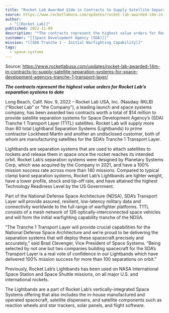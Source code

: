 ```yaml
---
title: "Rocket Lab Awarded $14m in Contracts to Supply Satellite Separation Systems for Space Development Agency’s Tranche 1 Transport Layer "
source: https://www.rocketlabusa.com/updates/rocket-lab-awarded-14m-in-contracts-to-supply-satellite-separation-systems-for-space-development-agencys-tranche-1-transport-layer/
author:
  - "[[Rocket Lab]]"
published: 2022-11-09
description: "*The contracts represent the highest value orders for Rocket Lab’s separation systems to date*"
customer: "[[Space Development Agency (SDA)]]"
mission: "[[SDA Tranche 1 - Initial Warfighting Capability]]"
tags:
  - space-systems
---
```


Source: https://www.rocketlabusa.com/updates/rocket-lab-awarded-14m-in-contracts-to-supply-satellite-separation-systems-for-space-development-agencys-tranche-1-transport-layer/

***The contracts represent the highest value orders for Rocket Lab’s separation systems to date***

Long Beach, Calif. Nov. 9, 2022 – Rocket Lab USA, Inc. (Nasdaq: RKLB) (“Rocket Lab” or “the Company”), a leading launch and space systems company, has been awarded two contracts worth a total of $14 million to provide satellite separation systems for Space Development Agency’s (SDA) Tranche 1 Transport Layer (T1TL) satellites. Rocket Lab will supply more than 80 total Lightband Separation Systems (Lightbands) to prime contractor Lockheed Martin and another an undisclosed customer, both of whom are manufacturing satellites for the SDA’s Tranche 1 Transport Layer.

Lightbands are separation systems that are used to attach satellites to rockets and release them in space once the rocket reaches its intended orbit. Rocket Lab’s separation systems were designed by Planetary Systems Corp, which was acquired by the Company in 2021, and have a 100% mission success rate across more than 140 missions. Compared to typical clamp band separation systems, Rocket Lab’s Lightbands are lighter weight, have a lower profile, shock and tip-off rate, and have attained the highest Technology Readiness Level by the US Government.

Part of the National Defense Space Architecture (NDSA), SDA’s Transport Layer will provide assured, resilient, low-latency military data and connectivity worldwide to the full range of warfighter platforms. T1TL consists of a mesh network of 126 optically-interconnected space vehicles and will form the initial warfighting capability tranche of the NDSA.

“The Tranche 1 Transport Layer will provide crucial capabilities for the National Defense Space Architecture and we’re proud to be delivering the separation systems that will deploy these spacecraft precisely and accurately,” said Brad Clevenger, Vice President of Space Systems. “Being selected by not one but two companies building spacecraft for the SDA’s Transport Layer is a real vote of confidence in our Lightbands which have delivered 100% mission success for more than 100 separations on orbit.” 

Previously, Rocket Lab’s Lightbands has been used on NASA International Space Station and Space Shuttle missions, on all major U.S. and international rockets.

The Lightbands are a part of Rocket Lab’s vertically-integrated Space Systems offering that also includes the in-house manufactured and operated spacecraft, satellite dispensers, and satellite components such as reaction wheels and star trackers, solar panels, and flight software.

